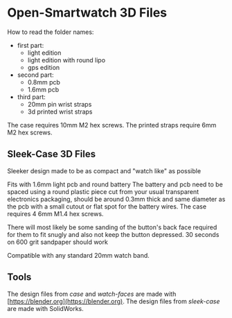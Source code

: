 # Open-Smartwatch 3D Files

How to read the folder names:

- first part:
  - light edition
  - light edition with round lipo
  - gps edition
- second part:
  - 0.8mm pcb
  - 1.6mm pcb
- third part:
  - 20mm pin wrist straps
  - 3d printed wrist straps

The case requires 10mm M2 hex screws. The printed straps require 6mm M2 hex screws.


## Sleek-Case 3D Files
Sleeker design made to be as compact and "watch like" as possible

Fits with 1.6mm light pcb and round battery
The battery and pcb need to be spaced using a round plastic piece cut from your usual transparent electronics packaging, should be around 0.3mm thick and same diameter as the pcb with a small cutout or flat spot for the battery wires.
The case requires 4 6mm M1.4 hex screws.

There will most likely be some sanding of the button's back face required for them to fit snugly and also not keep the button depressed. 30 seconds on 600 grit sandpaper should work

Compatible with any standard 20mm watch band.

## Tools

The design files from *case* and *watch-faces* are made with [https://blender.org](https://blender.org).
The design files from *sleek-case* are made with SolidWorks.


